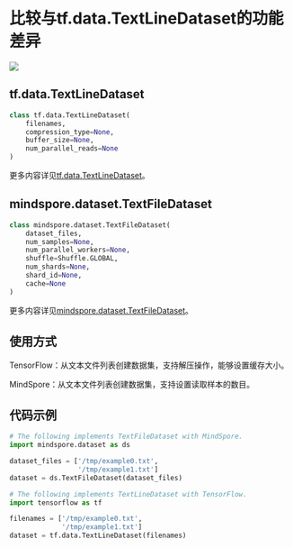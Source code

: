 # 比较与tf.data.TextLineDataset的功能差异

<a href="https://gitee.com/mindspore/docs/blob/r2.0/docs/mindspore/source_zh_cn/note/api_mapping/tensorflow_diff/TextLineDataset.md" target="_blank"><img src="https://mindspore-website.obs.cn-north-4.myhuaweicloud.com/website-images/r2.0/resource/_static/logo_source.png"></a>

## tf.data.TextLineDataset

```python
class tf.data.TextLineDataset(
    filenames,
    compression_type=None,
    buffer_size=None,
    num_parallel_reads=None
)
```

更多内容详见[tf.data.TextLineDataset](https://www.tensorflow.org/versions/r2.6/api_docs/python/tf/data/TextLineDataset)。

## mindspore.dataset.TextFileDataset

```python
class mindspore.dataset.TextFileDataset(
    dataset_files,
    num_samples=None,
    num_parallel_workers=None,
    shuffle=Shuffle.GLOBAL,
    num_shards=None,
    shard_id=None,
    cache=None
)
```

更多内容详见[mindspore.dataset.TextFileDataset](https://mindspore.cn/docs/zh-CN/r2.0/api_python/dataset/mindspore.dataset.TextFileDataset.html#mindspore.dataset.TextFileDataset)。

## 使用方式

TensorFlow：从文本文件列表创建数据集，支持解压操作，能够设置缓存大小。

MindSpore：从文本文件列表创建数据集，支持设置读取样本的数目。

## 代码示例

```python
# The following implements TextFileDataset with MindSpore.
import mindspore.dataset as ds

dataset_files = ['/tmp/example0.txt',
                 '/tmp/example1.txt']
dataset = ds.TextFileDataset(dataset_files)

# The following implements TextLineDataset with TensorFlow.
import tensorflow as tf

filenames = ['/tmp/example0.txt',
             '/tmp/example1.txt']
dataset = tf.data.TextLineDataset(filenames)
```
